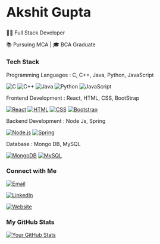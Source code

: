 ### <h1 style="font-size: 36px;">Akshit Gupta </h1>
👨‍💻 Full Stack Developer 

📚 Pursuing MCA | 🎓 BCA Graduate

### Tech Stack

Programming Languages : C, C++, Java, Python, JavaScript

 ![C](https://img.shields.io/badge/C-00599C?style=for-the-badge&logo=c)
 ![C++](https://img.shields.io/badge/C++-00599C?style=for-the-badge&logo=c%2B%2B)
 ![Java](https://img.shields.io/badge/Java-007396?style=for-the-badge&logo=java)
![Python](https://img.shields.io/badge/Python-3776AB?style=for-the-badge&logo=python)
 ![JavaScript](https://img.shields.io/badge/JavaScript-F7DF1E?style=for-the-badge&logo=javascript&logoColor=black)



Frontend Development : React, HTML, CSS, BootStrap

[![React](https://img.shields.io/badge/React-61DAFB?style=for-the-badge&logo=react&logoColor=white)](https://reactjs.org/)
[![HTML](https://img.shields.io/badge/HTML-E34F26?style=for-the-badge&logo=html5&logoColor=white)](https://developer.mozilla.org/en-US/docs/Web/HTML)
[![CSS](https://img.shields.io/badge/CSS-1572B6?style=for-the-badge&logo=css3&logoColor=white)](https://developer.mozilla.org/en-US/docs/Web/CSS)
[![Bootstrap](https://img.shields.io/badge/Bootstrap-7952B3?style=for-the-badge&logo=bootstrap&logoColor=white)](https://getbootstrap.com/)



Backend Development : Node Js, Spring

[![Node.js](https://img.shields.io/badge/Node.js-339933?style=for-the-badge&logo=node.js&logoColor=white)](https://nodejs.org/)
[![Spring](https://img.shields.io/badge/Spring-6DB33F?style=for-the-badge&logo=spring&logoColor=white)](https://spring.io/)


Database : Mongo DB, MySQL

[![MongoDB](https://img.shields.io/badge/MongoDB-47A248?style=for-the-badge&logo=mongodb&logoColor=white)](https://www.mongodb.com/)
[![MySQL](https://img.shields.io/badge/MySQL-4479A1?style=for-the-badge&logo=mysql&logoColor=white)](https://www.mysql.com/)



### Connect with Me

[![Email](https://img.shields.io/badge/Email-D14836?style=for-the-badge&logo=gmail&logoColor=white)](mailto:akshitgupta2003.ak@gmail.com@example.com)

[![LinkedIn](https://img.shields.io/badge/LinkedIn-0077B5?style=for-the-badge&logo=linkedin&logoColor=white)]([https://www.linkedin.com/in/yourprofile](https://www.linkedin.com/in/akshit-gupta-5b5889223))


[![Website](https://img.shields.io/badge/Website-4285F4?style=for-the-badge&logo=google-chrome&logoColor=white)](https://www.yourwebsite.com)


### My GitHub Stats

[![Your GitHub Stats](https://github-readme-stats.vercel.app/api?username=Akshit203&show_icons=true&bg_color=ffffff)](https://github.com/Akshit203/github-readme-stats)

